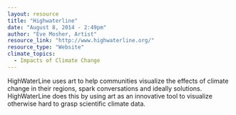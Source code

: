 ```yaml
---
layout: resource
title: "Highwaterline"
date: "August 8, 2014 - 2:49pm"
author: "Eve Mosher, Artist"
resource_link: "http://www.highwaterline.org/"
resource_type: "Website"
climate_topics:
  - Impacts of Climate Change
---
```


HighWaterLine uses art to help communities visualize the effects of climate change in their regions, spark conversations and ideally solutions. HighWaterLine does this by using art as an innovative tool to visualize otherwise hard to grasp scientific climate data.